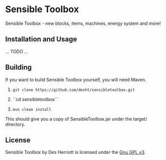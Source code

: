 # Sensible Toolbox

Sensible Toolbox - new blocks, items, machines, energy system and more!

## Installation and Usage

... TODO ...

## Building

If you want to build Sensible Toolbox yourself, you will need Maven.

1) ```git clone https://github.com/desht/sensibletoolbox.git```

2) ``cd sensibletoolbox```

3) ```mvn clean install```

This should give you a copy of SensibleToolbox.jar under the target/ directory.

## License

Sensible Toolbox by Des Herriott is licensed under the [Gnu GPL v3](http://www.gnu.org/licenses/gpl-3.0.html).
